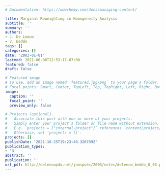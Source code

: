```yaml
---
# Documentation: https://wowchemy.com/docs/managing-content/

title: Marginal Reweighting in Homogeneity Analysis
subtitle: ''
summary: ''
authors:
- J. De Leeuw
- V. Beddo
tags: []
categories: []
date: '2003-01-01'
lastmod: 2021-06-06T12:53:17-07:00
featured: false
draft: false

# Featured image
# To use, add an image named `featured.jpg/png` to your page's folder.
# Focal points: Smart, Center, TopLeft, Top, TopRight, Left, Right, BottomLeft, Bottom, BottomRight.
image:
  caption: ''
  focal_point: ''
  preview_only: false

# Projects (optional).
#   Associate this post with one or more of your projects.
#   Simply enter your project's folder or file name without extension.
#   E.g. `projects = ["internal-project"]` references `content/project/deep-learning/index.md`.
#   Otherwise, set `projects = []`.
projects: []
publishDate: '2021-10-25T19:23:40.326709Z'
publication_types:
- '3'
abstract: ''
publication: ''
url_pdf: http://deleeuwpdx.net/janspubs/2003/notes/deleeuw_beddo_U_03.pdf
---
```

